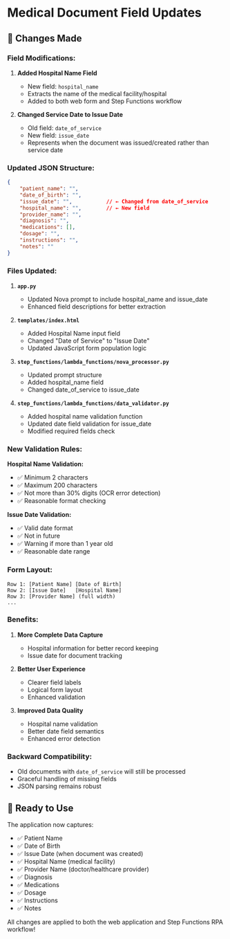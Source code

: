 # Medical Document Field Updates

## 🔄 **Changes Made**

### **Field Modifications:**

1. **Added Hospital Name Field**
   - New field: `hospital_name`
   - Extracts the name of the medical facility/hospital
   - Added to both web form and Step Functions workflow

2. **Changed Service Date to Issue Date**
   - Old field: `date_of_service`
   - New field: `issue_date`
   - Represents when the document was issued/created rather than service date

### **Updated JSON Structure:**

```json
{
    "patient_name": "",
    "date_of_birth": "",
    "issue_date": "",           // ← Changed from date_of_service
    "hospital_name": "",        // ← New field
    "provider_name": "",
    "diagnosis": "",
    "medications": [],
    "dosage": "",
    "instructions": "",
    "notes": ""
}
```

### **Files Updated:**

1. **`app.py`**
   - Updated Nova prompt to include hospital_name and issue_date
   - Enhanced field descriptions for better extraction

2. **`templates/index.html`**
   - Added Hospital Name input field
   - Changed "Date of Service" to "Issue Date"
   - Updated JavaScript form population logic

3. **`step_functions/lambda_functions/nova_processor.py`**
   - Updated prompt structure
   - Added hospital_name field
   - Changed date_of_service to issue_date

4. **`step_functions/lambda_functions/data_validator.py`**
   - Added hospital name validation function
   - Updated date field validation for issue_date
   - Modified required fields check

### **New Validation Rules:**

**Hospital Name Validation:**
- ✅ Minimum 2 characters
- ✅ Maximum 200 characters
- ✅ Not more than 30% digits (OCR error detection)
- ✅ Reasonable format checking

**Issue Date Validation:**
- ✅ Valid date format
- ✅ Not in future
- ✅ Warning if more than 1 year old
- ✅ Reasonable date range

### **Form Layout:**

```
Row 1: [Patient Name] [Date of Birth]
Row 2: [Issue Date]   [Hospital Name]
Row 3: [Provider Name] (full width)
...
```

### **Benefits:**

1. **More Complete Data Capture**
   - Hospital information for better record keeping
   - Issue date for document tracking

2. **Better User Experience**
   - Clearer field labels
   - Logical form layout
   - Enhanced validation

3. **Improved Data Quality**
   - Hospital name validation
   - Better date field semantics
   - Enhanced error detection

### **Backward Compatibility:**

- Old documents with `date_of_service` will still be processed
- Graceful handling of missing fields
- JSON parsing remains robust

## 🚀 **Ready to Use**

The application now captures:
- ✅ Patient Name
- ✅ Date of Birth  
- ✅ Issue Date (when document was created)
- ✅ Hospital Name (medical facility)
- ✅ Provider Name (doctor/healthcare provider)
- ✅ Diagnosis
- ✅ Medications
- ✅ Dosage
- ✅ Instructions
- ✅ Notes

All changes are applied to both the web application and Step Functions RPA workflow!
